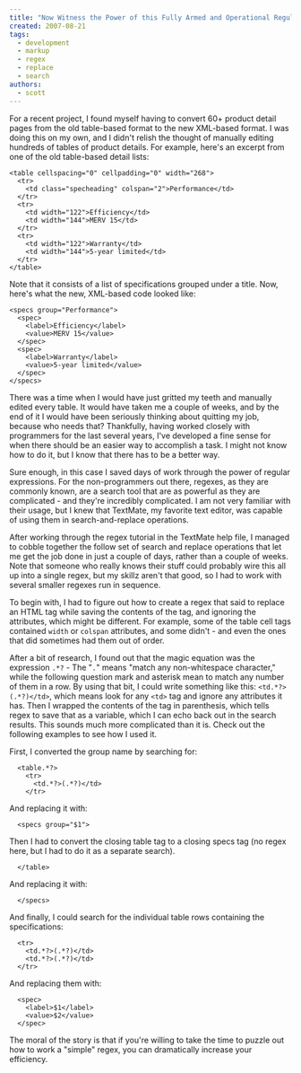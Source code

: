 ```yaml
---
title: "Now Witness the Power of this Fully Armed and Operational Regular Expression"
created: 2007-08-21
tags: 
  - development
  - markup
  - regex
  - replace
  - search
authors: 
  - scott
---
```


For a recent project, I found myself having to convert 60+ product detail pages from the old table-based format to the new XML-based format. I was doing this on my own, and I didn't relish the thought of manually editing hundreds of tables of product details. For example, here's an excerpt from one of the old table-based detail lists:

```
<table cellspacing="0" cellpadding="0" width="268">
  <tr>
    <td class="specheading" colspan="2">Performance</td>
  </tr>
  <tr>
    <td width="122">Efficiency</td>
    <td width="144">MERV 15</td>
  </tr>
  <tr>
    <td width="122">Warranty</td>
    <td width="144">5-year limited</td>
  </tr>
</table>
```

Note that it consists of a list of specifications grouped under a title. Now, here's what the new, XML-based code looked like:

```
<specs group="Performance">
  <spec>
    <label>Efficiency</label>
    <value>MERV 15</value>
  </spec>
  <spec>
    <label>Warranty</label>
    <value>5-year limited</value>
  </spec>
</specs>
```

There was a time when I would have just gritted my teeth and manually edited every table. It would have taken me a couple of weeks, and by the end of it I would have been seriously thinking about quitting my job, because who needs that? Thankfully, having worked closely with programmers for the last several years, I've developed a fine sense for when there should be an easier way to accomplish a task. I might not know how to do it, but I know that there has to be a better way.

Sure enough, in this case I saved days of work through the power of regular expressions. For the non-programmers out there, regexes, as they are commonly known, are a search tool that are as powerful as they are complicated - and they're incredibly complicated. I am not very familiar with their usage, but I knew that TextMate, my favorite text editor, was capable of using them in search-and-replace operations.

After working through the regex tutorial in the TextMate help file, I managed to cobble together the follow set of search and replace operations that let me get the job done in just a couple of days, rather than a couple of weeks. Note that someone who really knows their stuff could probably wire this all up into a single regex, but my skillz aren't that good, so I had to work with several smaller regexes run in sequence.

To begin with, I had to figure out how to create a regex that said to replace an HTML tag while saving the contents of the tag, and ignoring the attributes, which might be different. For example, some of the table cell tags contained `width` or `colspan` attributes, and some didn't - and even the ones that did sometimes had them out of order.

After a bit of research, I found out that the magic equation was the expression `.*?` - The "`.`" means "match any non-whitespace character," while the following question mark and asterisk mean to match any number of them in a row. By using that bit, I could write something like this: `<td.*?>(.*?)</td>`, which means look for any `<td>` tag and ignore any attributes it has. Then I wrapped the contents of the tag in parenthesis, which tells regex to save that as a variable, which I can echo back out in the search results. This sounds much more complicated than it is. Check out the following examples to see how I used it.

First, I converted the group name by searching for:

```
  <table.*?>
    <tr>
      <td.*?>(.*?)</td>
    </tr>
```

And replacing it with:

```
  <specs group="$1">
```

Then I had to convert the closing table tag to a closing specs tag (no regex here, but I had to do it as a separate search).

```
  </table>
```

And replacing it with:

```
  </specs>
```

And finally, I could search for the individual table rows containing the specifications:

```
  <tr>
    <td.*?>(.*?)</td>
    <td.*?>(.*?)</td>
  </tr>
```

And replacing them with:

```
  <spec>
    <label>$1</label>
    <value>$2</value>
  </spec>
```

The moral of the story is that if you're willing to take the time to puzzle out how to work a "simple" regex, you can dramatically increase your efficiency.
